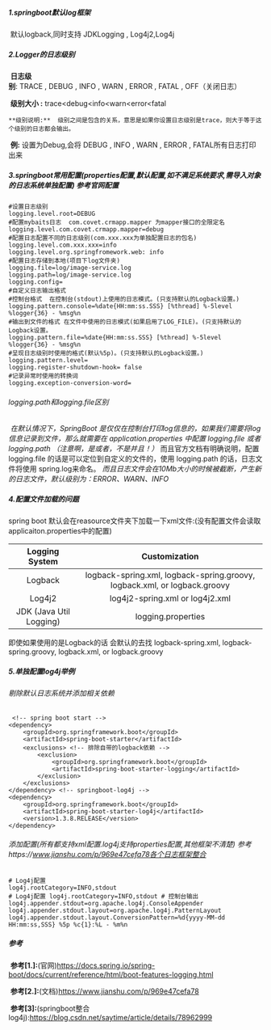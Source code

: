 ##### 1.springboot默认log框架

​	默认logback,同时支持 JDKLogging , Log4j2,Log4j 

##### 2.Logger的日志级别

​	**日志级别**: TRACE , DEBUG , INFO , WARN , ERROR , FATAL , OFF（关闭日志）

​	**级别大小 :** trace<debug<info<warn<error<fatal

 	**级别说明:**  级别之间是包含的关系，意思是如果你设置日志级别是trace，则大于等于这个级别的日志都会输出。

​	**例:** 设置为Debug,会将 DEBUG , INFO , WARN , ERROR , FATAL所有日志打印出来

##### 3.springboot常用配置(properties配置,默认配置,如不满足系统要求,需导入对象的日志系统单独配置) 参考官网配置

```
#设置日志级别
logging.level.root=DEBUG
#配置mybaits日志  com.covet.crmapp.mapper 为mapper接口的全限定名
logging.level.com.covet.crmapp.mapper=debug
#配置日志配置不同的日志级别(com.xxx.xxx为单独配置日志的包名)
logging.level.com.xxx.xxx=info
logging.level.org.springfromework.web: info
#配置日志存储到本地(项目下log文件夹)
logging.file=log/image-service.log
logging.path=log/image-service.log
logging.config= 
#自定义日志输出格式
#控制台格式  在控制台(stdout)上使用的日志模式。(只支持默认的Logback设置。)
logging.pattern.console=%date{HH:mm:ss.SSS} [%thread] %-5level %logger{36} - %msg%n
#输出到文件的格式 在文件中使用的日志模式(如果启用了LOG_FILE)。(只支持默认的Logback设置。
logging.pattern.file=%date{HH:mm:ss.SSS} [%thread] %-5level %logger{36} - %msg%n
#呈现日志级别时使用的格式(默认%5p)。(只支持默认的Logback设置。)
logging.pattern.level=
logging.register-shutdown-hook= false
#记录异常时使用的转换词
logging.exception-conversion-word= 
```

###### 	logging.path和logging.file区别

​	*在默认情况下，SpringBoot 是仅仅在控制台打印log信息的，如果我们需要将log信息记录到文件，那么就需要在 application.properties 中配置 logging.file 或者 logging.path （注意啊，是或者，不是并且！）*
	 而且官方文档有明确说明，配置 logging.file 的话是可以定位到自定义的文件的，使用 logging.path 的话，日志文件将使用 spring.log来命名。
 	*而且日志文件会在10Mb大小的时候被截断，产生新的日志文件，默认级别为：ERROR、WARN、INFO*

##### 4.配置文件加载的问题

spring boot 默认会在reasource文件夹下加载一下xml文件:(没有配置文件会读取applicaiton.properties中的配置)	

|     Logging System      |                        Customization                         |
| :---------------------: | :----------------------------------------------------------: |
|         Logback         | logback-spring.xml, logback-spring.groovy, logback.xml, or logback.groovy |
|         Log4j2          |               log4j2-spring.xml or log4j2.xml                |
| JDK (Java Util Logging) |                      logging.properties                      |

即使如果使用的是Logback的话 会默认的去找 logback-spring.xml, logback-spring.groovy, logback.xml, or logback.groovy

##### 5.单独配置log4j举例

###### 	剔除默认日志系统并添加相关依赖

```
 <!-- spring boot start -->
<dependency>
	<groupId>org.springframework.boot</groupId>
	<artifactId>spring-boot-starter</artifactId>
	<exclusions> <!-- 排除自带的logback依赖 -->
		<exclusion>
			<groupId>org.springframework.boot</groupId>
			<artifactId>spring-boot-starter-logging</artifactId>
		</exclusion>
	</exclusions>
</dependency> <!-- springboot-log4j -->
<dependency>
	<groupId>org.springframework.boot</groupId>
	<artifactId>spring-boot-starter-log4j</artifactId>
	<version>1.3.8.RELEASE</version>
</dependency>
```

###### 	添加配置(所有都支持xml配置.log4j支持properties配置,其他框架不清楚) 参考https://www.jianshu.com/p/969e47cefa78各个日志框架整合

```
# Log4j配置
log4j.rootCategory=INFO,stdout
# Log4j配置 log4j.rootCategory=INFO,stdout # 控制台输出 log4j.appender.stdout=org.apache.log4j.ConsoleAppender log4j.appender.stdout.layout=org.apache.log4j.PatternLayout log4j.appender.stdout.layout.ConversionPattern=%d{yyyy-MM-dd HH:mm:ss,SSS} %5p %c{1}:%L - %m%n
```

##### 参考

​	**参考[1.]:**(官网)https://docs.spring.io/spring-boot/docs/current/reference/html/boot-features-logging.html

​	**参考[2.]:**(文档)https://www.jianshu.com/p/969e47cefa78

​	**参考[3]:**(springboot整合log4j):https://blog.csdn.net/saytime/article/details/78962999